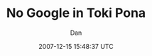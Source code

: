 ---
title: 'No Google in Toki Pona'
posts: 2
hash: 'JJp51Kd4'
author: 'Dan'
date: 2007-12-15 15:48:37 UTC
sources:
  - https://tokipona.yahoogroups.narkive.com/JJp51Kd4
---